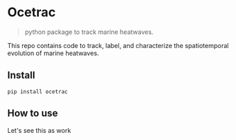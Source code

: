 # Ocetrac
> python package to track marine heatwaves.


This repo contains code to track, label, and characterize the spatiotemporal evolution of marine heatwaves. 

## Install

`pip install ocetrac`

## How to use

Let's see this as work
